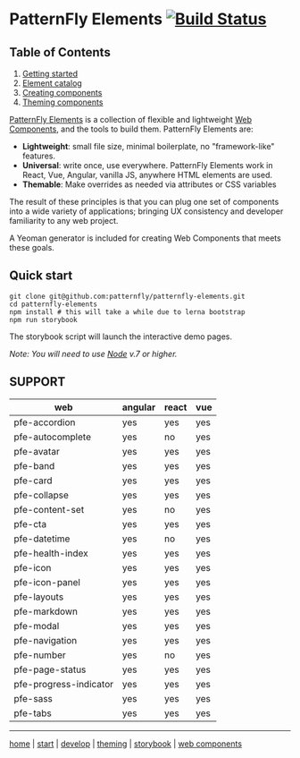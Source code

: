 # PatternFly Elements [![Build Status](https://travis-ci.org/patternfly/patternfly-elements.svg?branch=master)](https://travis-ci.org/patternfly/patternfly-elements)

## Table of Contents

1. [Getting started][getting-started]
2. [Element catalog][catalog]
3. [Creating components][creating]
4. [Theming components][theming]

[PatternFly Elements][pfe-home] is a collection of flexible and lightweight [Web Components][wc-org], and the tools to build them. PatternFly Elements are:

- **Lightweight**: small file size, minimal boilerplate, no "framework-like" features.
- **Universal**: write once, use everywhere. PatternFly Elements work in React, Vue, Angular, vanilla JS, anywhere HTML elements are used.
- **Themable**: Make overrides as needed via attributes or CSS variables

The result of these principles is that you can plug one set of components into a wide variety of applications; bringing UX consistency and developer familiarity to any web project.

A Yeoman generator is included for creating Web Components that meets these goals.

## Quick start

    git clone git@github.com:patternfly/patternfly-elements.git
    cd patternfly-elements
    npm install # this will take a while due to lerna bootstrap
    npm run storybook

The storybook script will launch the interactive demo pages.

_Note: You will need to use [Node](https://nodejs.org/en/) v.7 or higher._


## SUPPORT

**web**            | **angular** | **react** | **vue**
-----                    |----|-----|-----|
pfe-accordion            | yes| yes | yes | yes
pfe-autocomplete         | yes| no  | yes | yes
pfe-avatar               | yes| yes | yes | yes
pfe-band                 | yes| yes | yes | yes
pfe-card                 | yes| yes | yes | yes
pfe-collapse             | yes| yes | yes | yes
pfe-content-set          | yes| no  | yes | yes
pfe-cta                  | yes| yes | yes | yes
pfe-datetime             | yes| no  | yes | yes
pfe-health-index         | yes| yes | yes | yes
pfe-icon                 | yes| yes | yes | yes
pfe-icon-panel           | yes| yes | yes | yes
pfe-layouts              | yes| yes | yes | yes
pfe-markdown             | yes| yes | yes | yes
pfe-modal                | yes| yes | yes | yes
pfe-navigation           | yes| yes | yes | yes
pfe-number               | yes| no  | yes | yes
pfe-page-status          | yes| yes | yes | yes
pfe-progress-indicator   | yes| yes | yes | yes
pfe-sass                 | yes| yes | yes | yes
pfe-tabs                 | yes| yes | yes | yes
---

[home][pfe-home] |
[start][getting-started] |
[develop][creating] |
[theming][theming] |
[storybook][catalog] |
[web components][wc-org]


[pfe-home]: https://patternfly.github.io/patternfly-elements
[getting-started]: https://patternfly.github.io/patternfly-elements/getting-started
[catalog]: https://patternfly.github.io/patternfly-elements/demo
[creating]: https://patternfly.github.io/patternfly-elements/develop
[theming]: https://patternfly.github.io/patternfly-elements/theme
[wc-org]: https://webcomponents.org
